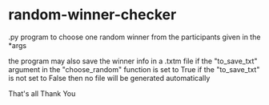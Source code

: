 # random-winner-checker

.py program to choose one random winner from the participants given in the *args

the program may also save the winner info in a .txtm file if the "to_save_txt" argument in the "choose_random" function is set to True
if the "to_save_txt" is not set to False then no file will be generated automatically

That's all
Thank You
